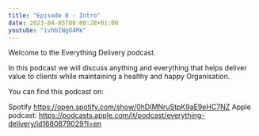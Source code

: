 ```yaml
---
title: "Episode 0 - Intro"
date: 2023-04-05T08:00:28+01:00
youtube: "ivhbINgO4Mk"
---
```


Welcome to the Everything Delivery podcast.

<!--more-->

In this podcast we will discuss anything and everything that helps deliver value to clients while maintaining a healthy and happy Organisation.

You can find this podcast on:

Spotify https://open.spotify.com/show/0hDIMNruStpK9aE9eHC7NZ
Apple podcast: https://podcasts.apple.com/it/podcast/everything-delivery/id1680879029?l=en